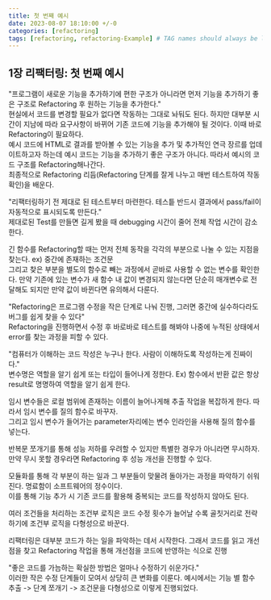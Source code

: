 ```yaml
---
title: 첫 번째 예시
date: 2023-08-07 18:10:00 +/-0
categories: [refactoring]
tags: [refactoring, refactoring-Example] # TAG names should always be lowercase
---
```


## 1장 리팩터링: 첫 번째 예시

"프로그램이 새로운 기능을 추가하기에 편한 구조가 아니라면 먼저 기능을 추가하기 좋은 구조로 Refactoring 후 원하는 기능을 추가한다."  
현실에서 코드를 변경할 필요가 없다면 작동하는 그대로 놔둬도 된다. 하지만 대부분 시간이 지남에 따라 요구사항이 바뀌어 기존 코드에 기능을 추가해야 될 것이다. 이때 바로 Refactoring이 필요하다.  
예시 코드에 HTML로 결과를 받아볼 수 있는 기능을 추가 및 추가적인 연극 장르를 업데이트하고자 하는데 예시 코드는 기능을 추가하기 좋은 구조가 아니다. 따라서 예시의 코드 구조를 Refactoring해나간다.  
최종적으로 Refactoring 리듬(Refactoring 단계를 잘게 나누고 매번 테스트하여 작동 확인)을 배운다.

"리팩터링하기 전 제대로 된 테스트부터 마련한다. 테스틑 반드시 결과에서 pass/fail이 자동적으로 표시되도록 만든다."  
제대로된 Test를 만들면 길게 봤을 때 debugging 시간이 줄어 전체 작업 시간이 감소한다.

긴 함수를 Refactoring할 때는 먼저 전체 동작을 각각의 부분으로 나눌 수 있는 지점을 찾는다. ex) 중간에 존재하는 조건문  
그리고 찾은 부분을 별도의 함수로 빼는 과정에서 곧바로 사용할 수 없는 변수를 확인한다. 만약 기존에 있는 변수가 새 함수 내 값이 변경되지 않는다면 단순히 매개변수로 전달해도 되지만 만약 값이 바뀐다면 유의해서 다룬다.

"Refactoring은 프로그램 수정을 작은 단계로 나눠 진행, 그러면 중간에 실수하다라도 버그를 쉽게 찾을 수 있다"  
Refactoring을 진행하면서 수정 후 바로바로 테스트를 해봐야 나중에 누적된 상태에서 error를 찾는 과정을 피할 수 있다.

"컴퓨터가 이해하는 코드 작성은 누구나 한다. 사람이 이해하도록 작성하는게 진짜이다."  
변수명은 역할을 알기 쉽게 또는 타입이 들어나게 정한다. Ex) 함수에서 반환 값은 항상 result로 명명하여 역할을 알기 쉽게 한다.

임시 변수들은 로컬 범위에 존재하는 이름이 늘어나게해 추출 작업을 복잡하게 한다. 따라서 임시 변수를 질의 함수로 바꾸자.  
그리고 임시 변수가 들어가는 parameter자리에는 변수 인라인을 사용해 질의 함수를 넣는다.

반복문 쪼개기를 통해 성능 저하를 우려할 수 있지만 특별한 경우가 아니라면 무시하자. 만약 무시 못할 경우라면 Refactoring 후 성능 개선을 진행할 수 있다.

모듈화를 통해 각 부분이 하는 일과 그 부분들이 맞물려 돌아가는 과정을 파악하기 쉬워진다. 명료함이 소프트웨어의 정수이다.  
이를 통해 기능 추가 시 기존 코드를 활용해 중복되는 코드를 작성하지 않아도 된다.

여러 조건들을 처리하는 조건부 로직은 코드 수정 횟수가 늘어날 수록 골칫거리로 전략하기에 조건부 로직을 다형성으로 바꾼다.

리팩터링은 대부분 코드가 하는 일을 파악하는 데서 시작한다. 그래서 코드를 읽고 개선점을 찾고 Refactoring 작업을 통해 개선점을 코드에 반영하는 식으로 진행

"좋은 코드를 가늠하는 확실한 방법은 얼마나 수정하기 쉬운가다."  
이러한 작은 수정 단계들이 모여서 상당히 큰 변화를 이룬다. 예시에서는 기능 별 함수 추출 -> 단계 쪼개기 -> 조건문을 다형성으로 이렇게 진행되었다.
